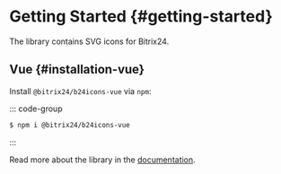 # Getting Started {#getting-started}

The library contains SVG icons for Bitrix24.

## Vue {#installation-vue}

Install `@bitrix24/b24icons-vue` via `npm`:

::: code-group
```sh [npm]
$ npm i @bitrix24/b24icons-vue
```
:::

Read more about the library in the [documentation](/guide/vue).